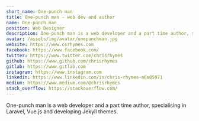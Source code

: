 ```yaml
---
short_name: One-punch man
title: One-punch man - web dev and author
name: One-punch man
position: Web Designer
description: One-punch man is a web developer and a part time author, specialising in Laravel, Vue.js and developing Jekyll themes.
avatar: /assets/img/avatar/onepunchman.jpg
website: https://www.csrhymes.com
facebook: https://www.facebook.com/
twitter: https://www.twitter.com/chrisrhymes
github: https://www.github.com/chrisrhymes
gitlab: https://www.gitlab.com
instagram: https://www.instagram.com
linkedin: https://www.linkedin.com/in/chris-rhymes-a6a85971
medium: https://www.medium.com/@chrisrhymes
stack_overflow: https://stackoverflow.com/
---
```

One-punch man is a web developer and a part time author, specialising in Laravel, Vue.js and developing Jekyll themes.